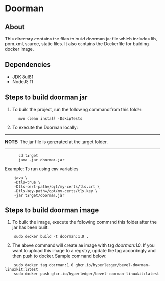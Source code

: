 [//]: # (##############################################################################################)
[//]: # (Copyright Accenture. All Rights Reserved.)
[//]: # (SPDX-License-Identifier: Apache-2.0)
[//]: # (##############################################################################################)

# Doorman #

## About ##
This directory contains the files to build doorman jar file which includes
lib, pom.xml, source, static files. It also contains the Dockerfile for building docker image.

## Dependencies ##
* JDK 8u181
* NodeJS 11
	
## Steps to build doorman jar ##

1. To build the project, run the following command from this folder:
```	
      mvn clean install -DskipTests
```
2. To execute the Doorman locally:
---
**NOTE:**  The jar file is generated at the target folder.

---
```
      cd target
	  java -jar doorman.jar
```
Example: To run using env variables
```	
	java \
	-Dtls=true \
	-Dtls-cert-path=/opt/my-certs/tls.crt \
	-Dtls-key-path=/opt/my-certs/tls.key \
	-jar target/doorman.jar
```
## Steps to build doorman image ##

1. To build the image, execute the following command this folder after the jar has been built. 
```
	sudo docker build -t doorman:1.0 .

```
2. The above command will create an image with tag *doorman:1.0*. If you want to upload this image to a registry, update the tag accordingly and then push to docker. Sample command below:
```
	sudo docker tag doorman:1.0 ghcr.io/hyperledger/bevel-doorman-linuxkit:latest
	sudo docker push ghcr.io/hyperledger/bevel-doorman-linuxkit:latest
```
